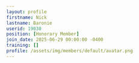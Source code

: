 ```yaml
---
layout: profile
firstname: Nick
lastname: Baronie
userid: 19030
position: [Honorary Member]
join_date: 2025-06-29 00:00:00 -0400
training: []
profile: /assets/img/members/default/avatar.png
---
```

